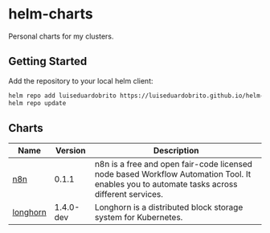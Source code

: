 # helm-charts

Personal charts for my clusters.

## Getting Started

Add the repository to your local helm client:
  
```bash
helm repo add luiseduardobrito https://luiseduardobrito.github.io/helm-charts/
helm repo update
```

## Charts

| Name | Version | Description  |
| ---- | --------| ------------ |
| [n8n](./n8n) | 0.1.1 | n8n is a free and open fair-code licensed node based Workflow Automation Tool. It enables you to automate tasks across different services. |
| [longhorn](./longhorn) | 1.4.0-dev | Longhorn is a distributed block storage system for Kubernetes. |